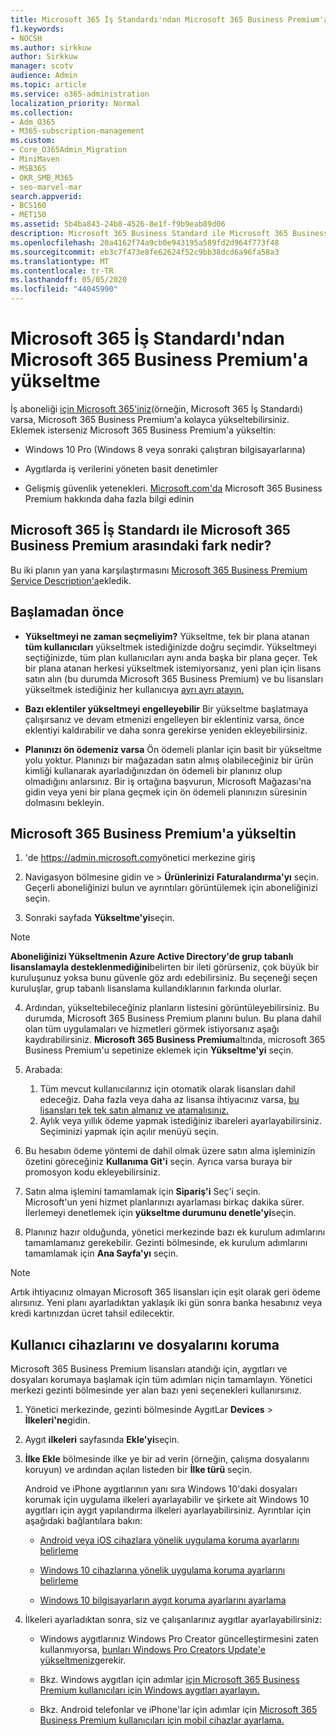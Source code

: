 ```yaml
---
title: Microsoft 365 İş Standardı'ndan Microsoft 365 Business Premium'a yükseltme
f1.keywords:
- NOCSH
ms.author: sirkkuw
author: Sirkkuw
manager: scotv
audience: Admin
ms.topic: article
ms.service: o365-administration
localization_priority: Normal
ms.collection:
- Adm_O365
- M365-subscription-management
ms.custom:
- Core_O365Admin_Migration
- MiniMaven
- MSB365
- OKR_SMB_M365
- seo-marvel-mar
search.appverid:
- BCS160
- MET150
ms.assetid: 5b4ba843-24b8-4526-8e1f-f9b9eab89d06
description: Microsoft 365 Business Standard ile Microsoft 365 Business Premium arasındaki farkı ve Microsoft 365 Business Premium'a nasıl yükseltebileceğinizi öğrenin.
ms.openlocfilehash: 20a4162f74a9cb0e943195a589fd2d964f773f48
ms.sourcegitcommit: eb3c7f473e8fe62624f52c9bb38dcd6a96fa58a3
ms.translationtype: MT
ms.contentlocale: tr-TR
ms.lasthandoff: 05/05/2020
ms.locfileid: "44045990"
---
```

# <a name="upgrade-to-microsoft-365-business-premium-from-microsoft-365-business-standard"></a>Microsoft 365 İş Standardı'ndan Microsoft 365 Business Premium'a yükseltme

İş aboneliği [için Microsoft 365'iniz](https://products.office.com/compare-all-microsoft-office-products-4-column?activetab=tab:primaryr2)(örneğin, Microsoft 365 İş Standardı) varsa, Microsoft 365 Business Premium'a kolayca yükseltebilirsiniz. Eklemek isterseniz Microsoft 365 Business Premium'a yükseltin:

- Windows 10 Pro (Windows 8 veya sonraki çalıştıran bilgisayarlarına)

- Aygıtlarda iş verilerini yöneten basit denetimler

- Gelişmiş güvenlik yetenekleri.
[Microsoft.com'da](https://www.microsoft.com/microsoft-365/business) Microsoft 365 Business Premium hakkında daha fazla bilgi edinin

## <a name="whats-the-difference-between-microsoft-365-business-standard-and-microsoft-365-business-premium"></a>Microsoft 365 İş Standardı ile Microsoft 365 Business Premium arasındaki fark nedir?

Bu iki planın yan yana karşılaştırmasını [Microsoft 365 Business Premium Service Description'a](https://docs.microsoft.com/office365/servicedescriptions/microsoft-365-service-descriptions/microsoft-365-business-service-description)ekledik. 

## <a name="before-you-get-started"></a>Başlamadan önce

- **Yükseltmeyi ne zaman seçmeliyim?** Yükseltme, tek bir plana atanan **tüm kullanıcıları** yükseltmek istediğinizde doğru seçimdir. Yükseltmeyi seçtiğinizde, tüm plan kullanıcıları aynı anda başka bir plana geçer. Tek bir plana atanan herkesi yükseltmek istemiyorsanız, yeni plan için lisans satın alın (bu durumda Microsoft 365 Business Premium) ve bu lisansları yükseltmek istediğiniz her kullanıcıya [ayrı ayrı atayın.](../admin/manage/assign-licenses-to-users.md)

- **Bazı eklentiler yükseltmeyi engelleyebilir** Bir yükseltme başlatmaya çalışırsanız ve devam etmenizi engelleyen bir eklentiniz varsa, önce eklentiyi kaldırabilir ve daha sonra gerekirse yeniden ekleyebilirsiniz.

- **Planınızı ön ödemeniz varsa** Ön ödemeli planlar için basit bir yükseltme yolu yoktur. Planınızı bir mağazadan satın almış olabileceğiniz bir ürün kimliği kullanarak ayarladığınızdan ön ödemeli bir planınız olup olmadığını anlarsınız. Bir iş ortağına başvurun, Microsoft Mağazası'na gidin veya yeni bir plana geçmek için ön ödemeli planınızın süresinin dolmasını bekleyin.

## <a name="upgrade-to-microsoft-365-business-premium"></a>Microsoft 365 Business Premium'a yükseltin

1. 'de <a href="https://go.microsoft.com/fwlink/p/?linkid=837890" target="_blank">https://admin.microsoft.com</a>yönetici merkezine giriş

2. Navigasyon bölmesine gidin ve \> **Ürünlerinizi** **Faturalandırma'yı** seçin. Geçerli aboneliğinizi bulun ve ayrıntıları görüntülemek için aboneliğinizi seçin.

3. Sonraki sayfada **Yükseltme'yi**seçin.

  > [!NOTE]
  > **Aboneliğinizi Yükseltmenin Azure Active Directory'de grup tabanlı lisanslamayla desteklenmediğini**belirten bir ileti görürseniz, çok büyük bir kuruluşunuz yoksa bunu güvenle göz ardı edebilirsiniz. Bu seçeneği seçen kuruluşlar, grup tabanlı lisanslama kullandıklarının farkında olurlar.

4. Ardından, yükseltebileceğiniz planların listesini görüntüleyebilirsiniz. Bu durumda, Microsoft 365 Business Premium planını bulun. Bu plana dahil olan tüm uygulamaları ve hizmetleri görmek istiyorsanız aşağı kaydırabilirsiniz. **Microsoft 365 Business Premium**altında, microsoft 365 Business Premium'u sepetinize eklemek için **Yükseltme'yi** seçin.

5. Arabada:

    1. Tüm mevcut kullanıcılarınız için otomatik olarak lisansları dahil edeceğiz. Daha fazla veya daha az lisansa ihtiyacınız varsa, [bu lisansları tek tek satın almanız ve atamalısınız.](../admin/manage/assign-licenses-to-users.md)  
    2. Aylık veya yıllık ödeme yapmak istediğiniz ibareleri ayarlayabilirsiniz. Seçiminizi yapmak için açılır menüyü seçin.

6. Bu hesabın ödeme yöntemi de dahil olmak üzere satın alma işleminizin özetini göreceğiniz **Kullanıma Git'i** seçin. Ayrıca varsa buraya bir promosyon kodu ekleyebilirsiniz.

7. Satın alma işlemini tamamlamak için **Sipariş'i** Seç'i seçin.\
Microsoft'un yeni hizmet planlarınızı ayarlaması birkaç dakika sürer. İlerlemeyi denetlemek için **yükseltme durumunu denetle'yi**seçin.

8. Planınız hazır olduğunda, yönetici merkezinde bazı ek kurulum adımlarını tamamlamanız gerekebilir. Gezinti bölmesinde, ek kurulum adımlarını tamamlamak için **Ana Sayfa'yı** seçin.

> [!NOTE]
> Artık ihtiyacınız olmayan Microsoft 365 lisansları için eşit olarak geri ödeme alırsınız. Yeni planı ayarladıktan yaklaşık iki gün sonra banka hesabınız veya kredi kartınızdan ücret tahsil edilecektir.
  
## <a name="protect-user-devices-and-files"></a>Kullanıcı cihazlarını ve dosyalarını koruma

Microsoft 365 Business Premium lisansları atandığı için, aygıtları ve dosyaları korumaya başlamak için tüm adımları niçin tamamlayın. Yönetici merkezi gezinti bölmesinde yer alan bazı yeni seçenekleri kullanırsınız.
  
1. Yönetici merkezinde, gezinti bölmesinde AygıtLar **Devices** \> **İlkeleri'ne**gidin.

2. Aygıt **ilkeleri** sayfasında **Ekle'yi**seçin.

3. **İlke Ekle** bölmesinde ilke ye bir ad verin (örneğin, çalışma dosyalarını koruyun) ve ardından açılan listeden bir **İlke türü** seçin.

    Android ve iPhone aygıtlarının yanı sıra Windows 10'daki dosyaları korumak için uygulama ilkeleri ayarlayabilir ve şirkete ait Windows 10 aygıtları için aygıt yapılandırma ilkeleri ayarlayabilirsiniz. Ayrıntılar için aşağıdaki bağlantılara bakın:

    - [Android veya iOS cihazlara yönelik uygulama koruma ayarlarını belirleme](app-protection-settings-for-android-and-ios.md)

    - [Windows 10 cihazlarına yönelik uygulama koruma ayarlarını belirleme](protection-settings-for-windows-10-devices.md)

    - [Windows 10 bilgisayarların aygıt koruma ayarlarını ayarlama](protection-settings-for-windows-10-pcs.md)

4. İlkeleri ayarladıktan sonra, siz ve çalışanlarınız aygıtlar ayarlayabilirsiniz:

    - Windows aygıtlarınız Windows Pro Creator güncelleştirmesini zaten kullanmıyorsa, [bunları Windows Pro Creators Update'e yükseltmeniz](upgrade-to-windows-pro-creators-update.md)gerekir.

    - Bkz. Windows aygıtları için adımlar [için Microsoft 365 Business Premium kullanıcıları için Windows aygıtları ayarlayın.](set-up-windows-devices.md)

    - Bkz. Android telefonlar ve iPhone'lar için adımlar için [Microsoft 365 Business Premium kullanıcıları için mobil cihazlar ayarlama.](set-up-mobile-devices.md)